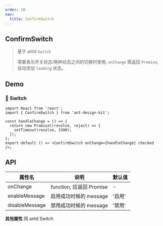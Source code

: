 ```yaml
---
order: 10
nav:
  title: ConfirmSwitch
---
```


## ConfirmSwitch

> 基于 antd `Switch`
>
> 需要表示开关状态/两种状态之间的切换时使用, `onChange` 需返回 `Promise`, 自动添加 `loading` 状态。

## Demo

### 🌵 Switch

```tsx
import React from 'react';
import { ConfirmSwitch } from 'ant-design-kit';

const handleChange = () => {
  return new Promise((resolve, reject) => {
    setTimeout(resolve, 1500);
  });
};
export default () => <ConfirmSwitch onChange={handleChange} checked />;
```

## API

| 属性名         | 说明                     | 默认值 |
| -------------- | ------------------------ | ------ |
| onChange       | function, 应返回 Promise | -      |
| enableMessage  | 启用成功时候的 message   | '启用' |
| disableMessage | 禁用成功时候的 message   | '禁用' |

**其他属性** 同 antd Switch
